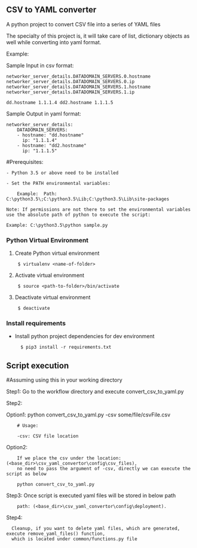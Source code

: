 ## CSV to YAML converter

A python project to convert CSV file into a series of YAML files

The specialty of this project is, it will take care of list, dictionary objects as well while converting into yaml format.

Example:

Sample Input in csv format:

    networker_server_details.DATADOMAIN_SERVERS.0.hostname	networker_server_details.DATADOMAIN_SERVERS.0.ip networker_server_details.DATADOMAIN_SERVERS.1.hostname	networker_server_details.DATADOMAIN_SERVERS.1.ip

    dd.hostname	1.1.1.4 dd2.hostname 1.1.1.5

Sample Output in yaml format:

    networker_server_details:
        DATADOMAIN_SERVERS:
        - hostname: "dd.hostname"
          ip: "1.1.1.4"
        - hostname: "dd2.hostname"
          ip: "1.1.1.5"

#Prerequisites:

    - Python 3.5 or above need to be installed

    - Set the PATH environmental variables:

        Example:  Path: C:\python3.5\;C:\python3.5\Lib;C:\python3.5\Lib\site-packages
    
    Note: If permissions are not there to set the environmental variables use the absolute path of python to execute the script:
    
    Example: C:\python3.5\python sample.py

### Python Virtual Environment

1. Create Python virtual environment

        $ virtualenv <name-of-folder>

2. Activate virtual environment

        $ source <path-to-folder>/bin/activate

3. Deactivate virtual environment

        $ deactivate

### Install requirements

* Install python project dependencies for dev environment


        $ pip3 install -r requirements.txt


## Script execution

#Assuming using this in your working directory

   Step1: Go to the workflow directory and execute convert_csv_to_yaml.py

   Step2:

   Option1:
        python convert_csv_to_yaml.py -csv some/file/csvFile.csv

        # Usage:

        -csv: CSV file location

   Option2:

        If we place the csv under the location: (<base_dir>\csv_yaml_convertor\config\csv_files),
        no need to pass the argument of -csv, directly we can execute the script as below

        python convert_csv_to_yaml.py


   Step3: Once script is executed yaml files will be stored in below path

        path: (<base_dir>\csv_yaml_convertor\config\deployment).

   Step4:

      Cleanup, if you want to delete yaml files, which are generated, execute remove_yaml_files() function,
      which is located under common/functions.py file


